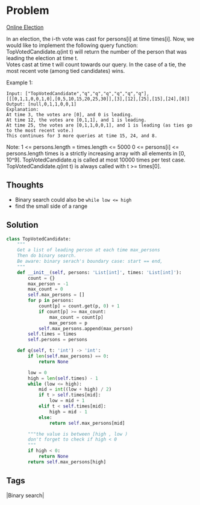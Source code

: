 # Problem
[Online Election](https://leetcode.com/problems/online-election)

In an election, the i-th vote was cast for persons[i] at time times[i].
Now, we would like to implement the following query function: 
TopVotedCandidate.q(int t) will return the number of the person that was leading the election at time t.  
Votes cast at time t will count towards our query.  In the case of a tie, the most recent vote (among tied candidates) wins.

Example 1:
```
Input: ["TopVotedCandidate","q","q","q","q","q","q"], [[[0,1,1,0,0,1,0],[0,5,10,15,20,25,30]],[3],[12],[25],[15],[24],[8]]
Output: [null,0,1,1,0,0,1]
Explanation: 
At time 3, the votes are [0], and 0 is leading.
At time 12, the votes are [0,1,1], and 1 is leading.
At time 25, the votes are [0,1,1,0,0,1], and 1 is leading (as ties go to the most recent vote.)
This continues for 3 more queries at time 15, 24, and 8.
 ```
Note:
1 <= persons.length = times.length <= 5000
0 <= persons[i] <= persons.length
times is a strictly increasing array with all elements in [0, 10^9].
TopVotedCandidate.q is called at most 10000 times per test case.
TopVotedCandidate.q(int t) is always called with t >= times[0].

## Thoughts
- Binary search could also be `while low <= high`
- find the small side of a range 


## Solution
```python
class TopVotedCandidate:
    """
    Get a list of leading person at each time max_persons
    Then do binary search.
    Be aware: binary serach's boundary case: start == end, 
    """
    def __init__(self, persons: 'List[int]', times: 'List[int]'):
        count = {}
        max_person = -1
        max_count = 0
        self.max_persons = []
        for p in persons:
            count[p] = count.get(p, 0) + 1
            if count[p] >= max_count:
                max_count = count[p]
                max_person = p
            self.max_persons.append(max_person)
        self.times = times
        self.persons = persons

    def q(self, t: 'int') -> 'int':
        if len(self.max_persons) == 0:
            return None

        low = 0
        high = len(self.times) - 1
        while (low <= high):
            mid = int((low + high) / 2)
            if t > self.times[mid]:
                low = mid + 1
            elif t < self.times[mid]:
                high = mid - 1
            else:
                return self.max_persons[mid]

        """the value is between [high , low )
        don't forget to check if high < 0
        """
        if high < 0:
            return None
        return self.max_persons[high]

```

## Tags
|Binary search|

[comment]: <timestamp:2019-05-28>

